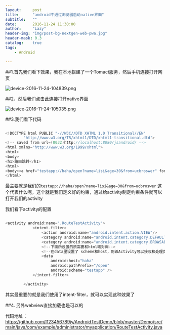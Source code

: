 ```yaml
---
layout:     post
title:      "android中通过浏览器启动native界面"
subtitle:   ""
date:       2016-11-24 11:30:00
author:     "Lazy"
header-img: "img/post-bg-nextgen-web-pwa.jpg"
header-mask: 0.3
catalog:    true
tags:
    - Android

---
```










##1.首先我们看下效果，我在本地搭建了一个Tomact服务，然后手机连接打开网页


![device-2016-11-24-104839.png](http://upload-images.jianshu.io/upload_images/1205414-055a0884b8775c86.png?imageMogr2/auto-orient/strip%7CimageView2/2/w/1240)





##2，然后我们点击此连接打开native界面

![device-2016-11-24-105035.png](http://upload-images.jianshu.io/upload_images/1205414-b0bd67df6ba2248c.png?imageMogr2/auto-orient/strip%7CimageView2/2/w/1240)


##3.我们看下代码

```java

<!DOCTYPE html PUBLIC "-//W3C//DTD XHTML 1.0 Transitional//EN"
        "http://www.w3.org/TR/xhtml1/DTD/xhtml1-transitional.dtd">
<!-- saved from url=(0032)http://localhost:8080/jsandroid/ -->
<html xmlns="http://www.w3.org/1999/xhtml">
<html>
<body>
<h1>路由跳转</h1>
<html>
<body><a href="testapp://haha/open?name=lisi&age=30&from=ucbroswer" font-size="45">启动apk</a></body>
</html>


```
最主要就是我们的`testapp://haha/open?name=lisi&age=30&from=ucbroswer`  这个代表什么呢，这个就是我们定义好的约束，通过给activity制定约束条件就可以打开我们的activity

我们看下activity的配置

```java

<activity android:name=".RouteTestActivity">
            <intent-filter>
                <action android:name="android.intent.action.VIEW"/>
                <category android:name="android.intent.category.DEFAULT"/>
                <category android:name="android.intent.category.BROWSABLE"/>
                <!--下面所设置的质需要和html端对调-->
                <!--在data里设置了 scheme和host，则该Activity可以接收和处理类似于 "sharetest://data/XXX"的链接-->
                <data
                    android:host="haha"
                    android:pathPrefix="/open"
                    android:scheme="testapp" />
            </intent-filter>

        </activity>

```

其实最重要的就是我们使用了intent-filter，就可以实现这种效果了


##4.
另外webview直接加载也是可以的

代码地址：https://github.com/l123456789jy/AndroidTestDemo/blob/master/Demo/src/main/java/com/example/administrator/myapplication/RouteTestActivity.java





